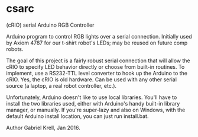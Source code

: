 # csarc
(cRIO) serial Arduino RGB Controller

Arduino program to control RGB lights over a serial connection.  Initially used by Axiom 4787 for our t-shirt robot's LEDs; may be reused on future comp robots.

The goal of this project is a fairly robust serial connection that will allow the cRIO to specify LED behavior directly or choose from built-in routines.  To implement, use a RS232-TTL level converter to hook up the Arduino to the cRIO.  Yes, the cRIO is old hardware.  Can be used with any other serial source (a laptop, a real robot controller, etc.).

Unfortunately, Arduino doesn't like to use local libraries.  You'll have to install the two libraries used, either with Arduino's handy built-in library manager, or manually.  If you're super-lazy and also on Windows, with the default Arduino install location, you can just run install.bat.

Author Gabriel Krell, Jan 2016.
